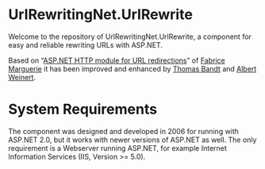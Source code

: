 ﻿UrlRewritingNet.UrlRewrite
===============

Welcome to the repository of UrlRewritingNet.UrlRewrite, a component for easy and reliable rewriting URLs with ASP.NET.

Based on “[ASP.NET HTTP module for URL redirections](http://weblogs.asp.net/fmarguerie/265719)” of [Fabrice Marguerie](http://weblogs.asp.net/fmarguerie) it has been improved and enhanced by [Thomas Bandt](http://blog.thomasbandt.de/) and [Albert Weinert](http://blog.der-albert.com/).

# System Requirements

The component was designed and developed in 2006 for running with ASP.NET 2.0, but it works with newer versions of ASP.NET as well. The only requirement is a Webserver running ASP.NET, for example Internet Information Services (IIS, Version >= 5.0).